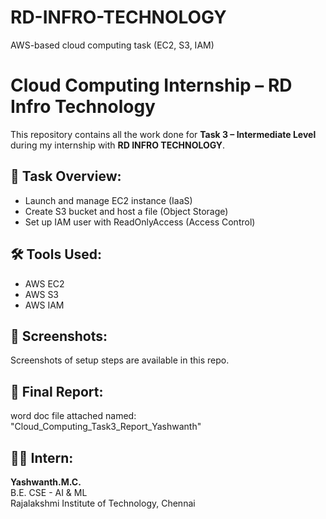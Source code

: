 # RD-INFRO-TECHNOLOGY
AWS-based cloud computing task (EC2, S3, IAM)
# Cloud Computing Internship – RD Infro Technology

This repository contains all the work done for **Task 3 – Intermediate Level** during my internship with **RD INFRO TECHNOLOGY**.

## 🔧 Task Overview:
- Launch and manage EC2 instance (IaaS)
- Create S3 bucket and host a file (Object Storage)
- Set up IAM user with ReadOnlyAccess (Access Control)

## 🛠️ Tools Used:
- AWS EC2
- AWS S3
- AWS IAM

## 📸 Screenshots:
Screenshots of setup steps are available in this repo.

## 📄 Final Report:
word doc file attached named: "Cloud_Computing_Task3_Report_Yashwanth"

## 👨‍💻 Intern:
**Yashwanth.M.C.**  
B.E. CSE - AI & ML  
Rajalakshmi Institute of Technology, Chennai
